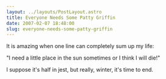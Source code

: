 ```yaml
---
layout: ../layouts/PostLayout.astro
title: Everyone Needs Some Patty Griffin
date: 2007-02-07 18:48:00
slug: everyone-needs-some-patty-griffin
---
```


It is amazing when one line can completely sum up my life:  
  
"I need a little place in the sun sometimes or I think I will die!"  
  
I suppose it's half in jest, but really, winter, it's time to end.